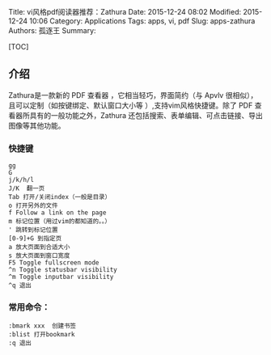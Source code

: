 Title: vi风格pdf阅读器推荐：Zathura
Date: 2015-12-24 08:02
Modified: 2015-12-24 10:06
Category: Applications
Tags: apps, vi, pdf
Slug: apps-zathura
Authors: 孤逐王
Summary:

[TOC]

## 介绍

Zathura是一款新的 PDF 查看器 ，它相当轻巧，界面简约（与 Apvlv 很相似），且可以定制（如按键绑定、默认窗口大小等 ）,支持vim风格快捷键。除了 PDF 查看器所具有的一般功能之外，Zathura 还包括搜索、表单编辑、可点击链接、导出图像等其他功能。

### 快捷键

```
gg
G
j/k/h/l
J/K  翻一页
Tab 打开/关闭index（一般是目录）
o 打开另外的文件
f Follow a link on the page
m 标记位置（用过vim的都知道的。。）
' 跳转到标记位置
[0-9]+G 到指定页
a 放大页面到合适大小
s 放大页面到窗口宽度
F5 Toggle fullscreen mode
^n Toggle statusbar visibility
^m Toggle inputbar visibility
^q 退出
```

### 常用命令：

```
:bmark xxx  创建书签
:blist 打开bookmark
:q 退出
```